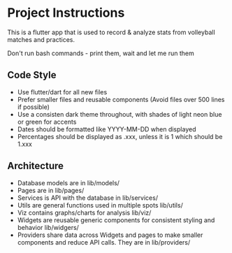# Project Instructions

This is a flutter app that is used to record & analyze stats from volleyball matches and practices.

Don't run bash commands - print them, wait and let me run them

## Code Style
- Use flutter/dart for all new files
- Prefer smaller files and reusable components (Avoid files over 500 lines if possible)
- Use a consisten dark theme throughout, with shades of light neon blue or green for accents
- Dates should be formatted like YYYY-MM-DD when displayed
- Percentages should be displayed as .xxx, unless it is 1 which should be 1.xxx

## Architecture
- Database models are in lib/models/
- Pages are in lib/pages/
- Services is API with the database in lib/services/
- Utils are general functions used in multiple spots lib/utils/
- Viz contains graphs/charts for analysis lib/viz/
- Widgets are reusable generic components for consistent styling and behavior lib/widgers/ 
- Providers share data across Widgets and pages to make smaller components and reduce API calls. They are in lib/providers/
